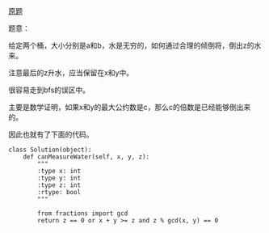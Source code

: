 [原题](https://leetcode.com/problems/water-and-jug-problem/)

题意：



给定两个桶，大小分别是a和b，水是无穷的，如何通过合理的倾倒将，倒出z的水来。

注意最后的z升水，应当保留在x和y中。


很容易走到bfs的误区中。


主要是数学证明，如果x和y的最大公约数是c，那么c的倍数是已经能够倒出来的。

因此也就有了下面的代码。


```
class Solution(object):
    def canMeasureWater(self, x, y, z):
        """
        :type x: int
        :type y: int
        :type z: int
        :rtype: bool
        """
        
        from fractions import gcd
        return z == 0 or x + y >= z and z % gcd(x, y) == 0
            
```